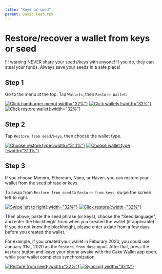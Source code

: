 ```yaml
---
title: "Keys or seed"
parent: Basic Features
---
```


# Restore/recover a wallet from keys or seed

!!! warning
    NEVER share your seeds/keys with anyone! If you do, they can steal your funds. Always save your seeds in a safe place!

## Step 1

Go to the menu at the top. Tap `Wallets`, then `Restore Wallet`.

[![Click hamburger menu](/images/restore-1.jpg){:width="32%"}](/images/restore-1.jpg)
[![Click wallets](/images/restore-2.jpg){:width="32%"}](/images/restore-2.jpg)
[![Click restore wallet](/images/restore-3.jpg){:width="32%"}](/images/restore-3.jpg)

## Step 2

Tap `Restore from seed/keys`, then choose the wallet type.

[![Choose restore type](/images/restore-8-1.png){:width="31.1%"}](/images/restore-8-1.png)
[![Choose wallet type](/images/restore-8.png){:width="31.1%"}](/images/restore-8.jpg)

## Step 3

If you choose Monero, Ethereum, Nano, or Haven, you can restore your wallet from the seed phrase or keys.

To swap from `Restore from seed` to `Restore from keys`, swipe the screen left to right.

[![Swipe left to right](/images/restore-4.jpg){:width="32%"}](/images/restore-4.jpg)
[![Click restore](/images/restore-5.jpg){:width="32%"}](/images/restore-5.jpg)

Then above, paste the seed phrase (or keys), choose the "Seed language", and enter the blockheight from when you created the wallet (if applicable). If you do not know the blockheight, please enter a date from a few days before you created the wallet.

For example, if you created your wallet in Feburary 2020, you could use January 31st, 2020 as the `Restore from date` input. After that, press the `Restore` button and leave your phone awake with the Cake Wallet app open, while your wallet completes synchronization.

[![Restore from seed](/images/restore-6.jpg){:width="32%"}](/images/restore-6.jpg)
[![Syncing](/images/restore-7.jpg){:width="32%"}](/images/restore-7.jpg)